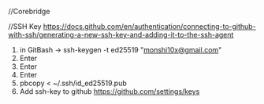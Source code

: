 //Corebridge

//SSH Key
https://docs.github.com/en/authentication/connecting-to-github-with-ssh/generating-a-new-ssh-key-and-adding-it-to-the-ssh-agent
1. in GitBash -> ssh-keygen -t ed25519 "monshi10x@gmail.com"
2. Enter
3. Enter
4. Enter
5. pbcopy < ~/.ssh/id_ed25519.pub
6. Add ssh-key to github https://github.com/settings/keys

